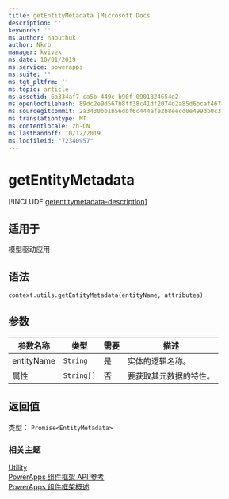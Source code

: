```yaml
---
title: getEntityMetadata |Microsoft Docs
description: ''
keywords: ''
ms.author: nabuthuk
author: Nkrb
manager: kvivek
ms.date: 10/01/2019
ms.service: powerapps
ms.suite: ''
ms.tgt_pltfrm: ''
ms.topic: article
ms.assetid: 6a334af7-ca5b-449c-b90f-0901824654d2
ms.openlocfilehash: 89dc2e9d567b8ff38c41df2074d2a85d6bcaf467
ms.sourcegitcommit: 2a3430bb1b56dbf6c444afe2b8eecd0e499db0c3
ms.translationtype: MT
ms.contentlocale: zh-CN
ms.lasthandoff: 10/12/2019
ms.locfileid: "72340957"
---
```

# <a name="getentitymetadata"></a>getEntityMetadata

[!INCLUDE [getentitymetadata-description](includes/getentitymetadata-description.md)]

## <a name="available-for"></a>适用于 

模型驱动应用

## <a name="syntax"></a>语法

`context.utils.getEntityMetadata(entityName, attributes)`

## <a name="parameters"></a>参数

| 参数名称|类型|需要|描述|
| ------------- |----|--------|-----------|
|entityName|`String`|是|实体的逻辑名称。|
|属性|`String[]`|否|要获取其元数据的特性。|

## <a name="return-value"></a>返回值

类型： `Promise<EntityMetadata>`


### <a name="related-topics"></a>相关主题

[Utility](../utility.md)<br/>
[PowerApps 组件框架 API 参考](../../reference/index.md)<br/>
[PowerApps 组件框架概述](../../overview.md)